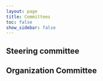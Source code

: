 ```yaml
---
layout: page
title: Committees
toc: false
show_sidebar: false
---
```


## Steering committee

## Organization Committee

